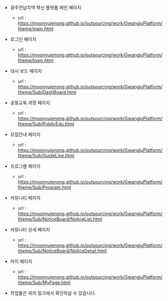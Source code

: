 * 광주전남지역 혁신 플랫폼 메인 페이지
  - url : https://moonyujenong.github.io/outsourcing/work/GwangjuPlatform/theme/main.html

* 로그인 페이지
  - url : https://moonyujenong.github.io/outsourcing/work/GwangjuPlatform/theme/login.html

* 대시 보드 페이지
  - url : https://moonyujenong.github.io/outsourcing/work/GwangjuPlatform/theme/Sub/DashBoard.html

* 공동교육 과정 페이지
  - url : https://moonyujenong.github.io/outsourcing/work/GwangjuPlatform/theme/Sub/PublicEdu.html

* 모집안내 페이지
  - url : https://moonyujenong.github.io/outsourcing/work/GwangjuPlatform/theme/Sub/GuideLine.html

* 프로그램 페이지
  - url : https://moonyujenong.github.io/outsourcing/work/GwangjuPlatform/theme/Sub/Program.html

* 커뮤니티 페이지
  - url : https://moonyujenong.github.io/outsourcing/work/GwangjuPlatform/theme/Sub/NoticeBoard/NoticeList.html

* 커뮤니티 상세 페이지
  - url : https://moonyujenong.github.io/outsourcing/work/GwangjuPlatform/theme/Sub/NoticeBoard/NoticeDetail.html

* 마이 페이지
  - url : https://moonyujenong.github.io/outsourcing/work/GwangjuPlatform/theme/Sub/MyPage.html

* 작업물은 위의 링크에서 확인하실 수 있습니다.

